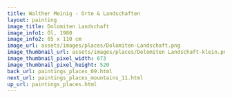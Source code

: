 ```yaml
---
title: Walther Meinig - Orte & Landschaften
layout: painting
image_title: Dolomiten Landschaft
image_info1: Öl, 1980
image_info2: 85 x 110 cm
image_url: assets/images/places/Dolomiten-Landschaft.png
image_thumbnail_url: assets/images/places/Dolomiten Landschaft-klein.png
image_thumbnail_pixel_width: 673
image_thumbnail_pixel_height: 520
back_url: paintings_places_09.html
next_url: paintings_places_mountains_11.html
up_url: paintings_places.html
---
```


